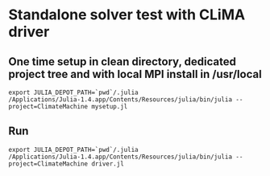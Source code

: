# Standalone solver test with CLiMA driver

## One time setup in clean directory, dedicated project tree and with local MPI install in /usr/local
```
export JULIA_DEPOT_PATH=`pwd`/.julia
/Applications/Julia-1.4.app/Contents/Resources/julia/bin/julia --project=ClimateMachine mysetup.jl
```

## Run
```
export JULIA_DEPOT_PATH=`pwd`/.julia
/Applications/Julia-1.4.app/Contents/Resources/julia/bin/julia --project=ClimateMachine driver.jl
```

